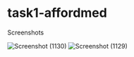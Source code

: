 # task1-affordmed
 Screenshots
 
![Screenshot (1130)](https://github.com/harshal-0012/task1-affordmed/assets/162455686/b9d77c81-d7d2-42a5-b260-2dc6d90766bb)
![Screenshot (1129)](https://github.com/harshal-0012/task1-affordmed/assets/162455686/9976c752-8645-460e-ad8a-6dcc25574fb5)
